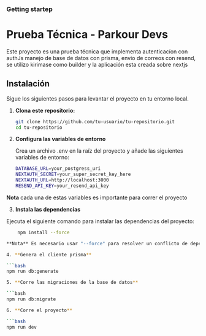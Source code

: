 ### Getting startep 

# Prueba Técnica - Parkour Devs

Este proyecto es una prueba técnica que implementa autenticacíon con authJs manejo de base de datos con prisma, envio de correos con resend, se utilizo kirimase como builder y la aplicación esta creada sobre nextjs

## Instalación

Sigue los siguientes pasos para levantar el proyecto en tu entorno local.

1. **Clona este repositorio:**

   ```bash
   git clone https://github.com/tu-usuario/tu-repositorio.git
   cd tu-repositorio


2. **Configura las variables de entorno**

   Crea un archivo .env en la raíz del proyecto y añade las siguientes variables de entorno:
   
      ```bash
     DATABASE_URL=your_postgress_uri
     NEXTAUTH_SECRET=your_super_secret_key_here
     NEXTAUTH_URL=http://localhost:3000
     RESEND_API_KEY=your_resend_api_key

**Nota** cada una de estas variables es importante para correr el proyecto

3. **Instala las dependencias**

  Ejecuta el siguiente comando para instalar las dependencias del proyecto:

   ```bash
       npm install --force

**Nota** Es necesario usar "--force" para resolver un conflicto de dependencias.

4. **Genera el cliente prisma**

   ```bash
   npm run db:generate

5. **Corre las migraciones de la base de datos**

   ```bash
   npm run db:migrate

6. **Corre el proyecto**

   ```bash
   npm run dev
   
   
